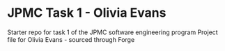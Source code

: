 # JPMC Task 1 - Olivia Evans
Starter repo for task 1 of the JPMC software engineering program
Project file for Olivia Evans - sourced through Forge
